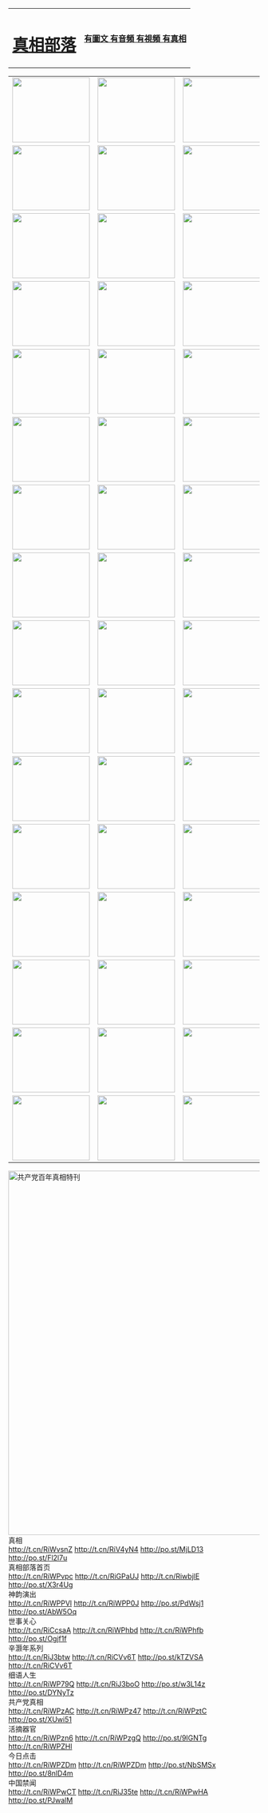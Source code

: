 <table>
<tr>

<td>
	<H1><a href="http://88.from-wv.com/zx/">真相部落</a></H1>
</td>
<td>
	<H4><a href="http://88.from-wv.com/zx/">有圖文 有音頻 有視頻 有真相</a></H4>
</td>
</tr>

</table>
<table>
<tr>
	<td><a href="http://785.iaecgroup.com/xtr/107/"><img  src ="http://785.iaecgroup.com/pic/2017/02/107.jpg" width="155px" height="130px"></a></td>
	<td><a href="http://785.iaecgroup.com/xtr/829/"><img src ="http://785.iaecgroup.com/pic/2017/02/829.jpg" width="155px" height="130px"></a></td>
	<td><a href="http://785.iaecgroup.com/xtr/69/"><img  src ="http://785.iaecgroup.com/pic/2017/02/69.jpg" width="155px" height="130px"></a></td>
	<td><a href="http://785.iaecgroup.com/xtr/99/"><img  src ="http://785.iaecgroup.com/pic/2017/02/99.jpg" width="155px" height="130px"></a></td>
</tr>
<tr>
	<td><a href="http://785.iaecgroup.com/xtr/40/"><img  src ="http://785.iaecgroup.com/pic/2017/02/40.jpg" width="155px" height="130px"></a></td>
	<td><a href="http://785.iaecgroup.com/xtr/20/"><img  src ="http://785.iaecgroup.com/pic/2017/02/20.jpg" width="155px" height="130px"></a></td>
	<td><a href="http://785.iaecgroup.com/xtr/81/"><img  src ="http://785.iaecgroup.com/pic/2017/02/81.jpg" width="155px" height="130px"></a></td>
	<td><a href="http://785.iaecgroup.com/xtr/2/"><img  src ="http://785.iaecgroup.com/pic/2017/02/2.jpg" width="155px" height="130px"></a></td>
</tr>
<tr>
	<td><a href="http://785.iaecgroup.com/xtr/86/"><img  src ="http://785.iaecgroup.com/pic/2017/02/86.jpg" width="155px" height="130px"></a></td>
	<td><a href="http://785.iaecgroup.com/xtr/109/"><img  src ="http://785.iaecgroup.com/pic/2017/02/109.jpg" width="155px" height="130px"></a></td>
	<td><a href="http://785.iaecgroup.com/xtr/1378/"><img  src ="http://785.iaecgroup.com/pic/2017/02/1378.jpg" width="155px" height="130px"></a></td>
	<td><a href="http://785.iaecgroup.com/xtr/57/"><img  src ="http://785.iaecgroup.com/pic/2017/02/57.jpg" width="155px" height="130px"></a></td>
</tr>
<tr>
	<td><a href="http://785.iaecgroup.com/xtr/1219/"><img  src ="http://785.iaecgroup.com/pic/2017/02/1219.jpg" width="155px" height="130px"></a></td>
	<td><a href="http://785.iaecgroup.com/xtr/1220/"><img  src ="http://785.iaecgroup.com/pic/2017/02/1220.jpg" width="155px" height="130px"></a></td>
	<td><a href="http://785.iaecgroup.com/xtr/1221/"><img  src ="http://785.iaecgroup.com/pic/2017/02/1221.jpg" width="155px" height="130px"></a></td>
	<td><a href="http://785.iaecgroup.com/xtr/51/"><img  src ="http://785.iaecgroup.com/pic/2017/02/51.jpg" width="155px" height="130px"></a></td>
</tr>
<tr>
	<td><a href="http://785.iaecgroup.com/xtr/1055/"><img  src ="http://785.iaecgroup.com/pic/2017/02/1055.jpg" width="155px" height="130px"></a></td>
	<td><a href="http://785.iaecgroup.com/xtr/611/"><img  src ="http://785.iaecgroup.com/pic/2017/02/611.jpg" width="155px" height="130px"></a></td>
	<td><a href="http://785.iaecgroup.com/xtr/1121/"><img  src ="http://785.iaecgroup.com/pic/2017/02/1121.jpg" width="155px" height="130px"></a></td>
	<td><a href="http://785.iaecgroup.com/xtr/610/"><img  src ="http://785.iaecgroup.com/pic/2017/02/610.jpg" width="155px" height="130px"></a></td>
</tr>
<tr>
	<td><a href="http://785.iaecgroup.com/xtr/1128/"><img  src ="http://785.iaecgroup.com/pic/2017/02/1128.jpg" width="155px" height="130px"></a></td>
	<td><a href="http://785.iaecgroup.com/xtr/1395/"><img  src ="http://785.iaecgroup.com/pic/2017/02/1406.jpg" width="155px" height="130px"></a></td>
	<td><a href="http://785.iaecgroup.com/xtr/1407/"><img  src ="http://785.iaecgroup.com/pic/2017/02/1407.jpg" width="155px" height="130px"></a></td>
	<td><a href="http://785.iaecgroup.com/xtr/934/"><img  src ="http://785.iaecgroup.com/pic/2017/02/934.jpg" width="155px" height="130px"></a></td>
</tr>
<tr>
	<td><a href="http://785.iaecgroup.com/xtr/641/"><img  src ="http://785.iaecgroup.com/pic/2017/02/641.jpg" width="155px" height="130px"></a></td>
	<td><a href="http://785.iaecgroup.com/xtr/949/"><img  src ="http://785.iaecgroup.com/pic/2017/02/949.jpg" width="155px" height="130px"></a></td>
	<td><a href="http://785.iaecgroup.com/xtr/112/"><img  src ="http://785.iaecgroup.com/pic/2017/02/112.jpg" width="155px" height="130px"></a></td>
	<td><a href="http://785.iaecgroup.com/xtr/812/"><img  src ="http://785.iaecgroup.com/pic/2017/02/812.jpg" width="155px" height="130px"></a></td>
</tr>
<tr>
	<td><a href="http://785.iaecgroup.com/xtr/103/"><img  src ="http://785.iaecgroup.com/pic/2017/02/103.jpg" width="155px" height="130px"></a></td>
	<td><a href="http://785.iaecgroup.com/xtr/3/"><img  src ="http://785.iaecgroup.com/pic/2017/02/3.jpg" width="155px" height="130px"></a></td>
	<td><A HREF="http://785.iaecgroup.com/mp4/zx/2015/11/Lkmtt.mp4" target="_blank" title="蓮開滿天庭"><img  src="http://785.iaecgroup.com/pic/2015/11/Lkmtt3480_jssor.jpg"  width="155px" height="130px"></A></td>
	<td><A HREF="http://785.iaecgroup.com/mp4/zx/2015/11/2013513.mp4" target="_blank" title="飛旋的法輪"><img  src="http://785.iaecgroup.com/pic/2015/11/falun480_jssor.jpg"  width="155px" height="130px"></A></td>
</tr>
<tr>
	<td><A HREF="http://785.iaecgroup.com/mp4/zx/2015/11/NYParade.mp4" target="_blank" title="2004年4月10日法輪功紐約大遊行"><img  src="http://785.iaecgroup.com/pic/2015/11/nyparade480_jssor.jpg"  width="155px" height="130px"></A></td>
	<td><A HREF="http://785.iaecgroup.com/mp4/news617/2015/05/WEB_s28093.mp4" target="_blank" title="2015年世界法輪大法日特別報導"><img  src="http://785.iaecgroup.com/pic/2015/11/p6752711a666997037_jssor.jpg"  width="155px" height="130px"></A></td>
	<td><A HREF="http://785.iaecgroup.com/mp4/news829/2015/11/30211_326650.mp4" target="_blank" title="滄州綁架案連審四天 民眾抹淚稱審好人"><img  src="http://785.iaecgroup.com/pic/2015/11/changzhou2480_jssor.jpg"  width="155px" height="130px"></A></td>
	<td><A HREF="http://785.iaecgroup.com/mp4/mhph/2015/10/changzhou.mp4" target="_blank" title="滄州真相--獅城血淚"><img  src="http://785.iaecgroup.com/pic/2015/11/changzhou480_jssor.jpg"  width="155px" height="130px"></A></td>
</tr>
<tr>
	<td><A HREF="http://785.iaecgroup.com/mp4/mhjd/mhjd_55.mp4" target="_blank" title="正義律師與無罪辯護"><img  src="http://785.iaecgroup.com/pic/2015/11/wzbh480_jssor.jpg"  width="155px" height="130px"></A></td>
	<td><A HREF="http://785.iaecgroup.com/mp4/zx/2015/11/layerkcs.mp4" target="_blank" title="中國的良心--高智晟律師"><img  src="http://785.iaecgroup.com/pic/2015/11/layerkcs2480_jssor.jpg"  width="155px" height="130px"></A></td>
	<td><A HREF="http://785.iaecgroup.com/mp4/mhph/2015/10/szxl.mp4" target="_blank" title="神州血淚--北京、大慶、廣東、哈爾濱"><img  src="http://785.iaecgroup.com/pic/2015/11/szxl480_jssor.jpg"  width="155px" height="130px"></A></td>
	<td><A HREF="http://785.iaecgroup.com/mp4/zx/2015/11/TangShanFFXS.mp4" target="_blank" title="真相紀錄片：鳳凰新生"><img  src="http://785.iaecgroup.com/pic/2015/11/fhxs2480_jssor.jpg"  width="155px" height="130px"></A></td>
</tr>
<tr>
	<td><A HREF="http://785.iaecgroup.com/mp4/zx/2015/11/jidong.mp4" target="_blank" title="冀東監獄的罪惡"><img  src="http://785.iaecgroup.com/pic/2015/11/jidong480_jssor.jpg"  width="155px" height="130px"></A></td>
	<td><A HREF="http://785.iaecgroup.com/mp4/mhph/2015/10/tangshan.mp4" target="_blank" title="鳳凰血淚"><img  src="http://785.iaecgroup.com/pic/2015/11/tangshan480_jssor.jpg"  width="155px" height="130px"></A>
					</div></td>
	<td>	<A HREF="http://785.iaecgroup.com/mp4/mhph/2015/10/zfxtzxl.mp4" target="_blank" title="政法系統罪行錄--唐山篇"><img  src="http://785.iaecgroup.com/pic/2015/11/zfxtzxl480_jssor.jpg"  width="155px" height="130px"></A></td>
	<td><A HREF="http://785.iaecgroup.com/mp4/mhph/2015/10/QDBG.mp4" target="_blank" title="青島悲歌"><img  src="http://785.iaecgroup.com/pic/2015/10/qdbg2480_jssor.jpg"  width="155px" height="130px"></A></td>
</tr>
<tr>
	<td><A HREF="http://785.iaecgroup.com/mp4/mhph/2015/10/huludao.mp4" target="_blank" title="葫蘆島永恆的見證"><img  src="http://785.iaecgroup.com/pic/2015/10/huludao480_jssor.jpg"  width="155px" height="130px"></A></td>
	<td><A HREF="http://785.iaecgroup.com/mp4/mhph/2015/10/qbzx.mp4" target="_blank" title="湖畔泉邊聽真相-濟南泉城的傳奇"><img  src="http://785.iaecgroup.com/pic/2015/10/hupan480_jssor.jpg"  width="155px" height="130px"></A></td>
	<td><A HREF="http://785.iaecgroup.com/mp4/mhph/2015/10/baoding_dvd_v2.mp4" target="_blank" title="燕趙悲歌"><img  src="http://785.iaecgroup.com/pic/2015/10/yzbg480_jssor.jpg"  width="155px" height="130px"></A></td>
	<td><A HREF="http://785.iaecgroup.com/mp4/zx/2015/11/meihuashi_complete_ED2.0.mp4" target="_blank" title="梅花詩完整版"><img  src="http://785.iaecgroup.com/pic/2015/11/mhs480_jssor.jpg"  width="155px" height="130px"></A></td>
</tr>
<tr>
	<td><A HREF="http://785.iaecgroup.com/mp4/zx/2015/11/fengbei512k.mp4" target="_blank" title="豐碑"><img  src="http://785.iaecgroup.com/pic/2015/11/fongbei480_jssor.jpg"  width="155px" height="130px"></A></td>
	<td><A HREF="http://785.iaecgroup.com/mp4/zx/2015/11/fytdxComplete.mp4" target="_blank" title="風雨天地行全集"><img  src="http://785.iaecgroup.com/pic/2015/11/fytdxWhite480_jssor.jpg"  width="155px" height="130px"></A></td>
	<td><A HREF="http://785.iaecgroup.com/mp4/zx/2015/11/JianZheng.mp4" target="_blank" title="見證"><img  src="http://785.iaecgroup.com/pic/2015/11/witness480_jssor.jpg"  width="155px" height="130px"></A></td>
	<td><A HREF="http://785.iaecgroup.com/mp4/mhph/2015/10/hcym.mp4" target="_blank" title="紅朝陰謀"><img  src="http://785.iaecgroup.com/pic/2015/10/hcym480_jssor.jpg"  width="155px" height="130px"></A></td>
</tr>
<tr>
	<td><A HREF="http://785.iaecgroup.com/mp4/zx/2015/11/zfzxPalV3.mp4" target="_blank" title="是自焚還是騙局"><img  src="http://785.iaecgroup.com/pic/2015/11/zfzx4805_jssor.jpg"  width="155px" height="130px"></A></td>
	<td><A HREF="http://785.iaecgroup.com/mp4/zx/2015/11/lsdspMsyTd.mp4" target="_blank" title="歷史的審判"><img  src="http://785.iaecgroup.com/pic/2015/11/lsdsp480_jssor.jpg"  width="155px" height="130px"></A></td>
	<td><A HREF="http://785.iaecgroup.com/mp4/news886/2015/11/concat886.mp4" target="_blank" title="一周全球控告江澤民"><img  src="http://785.iaecgroup.com/pic/2015/11/news886480_jssor.jpg"  width="155px" height="130px"></A></td>
	<td><A HREF="http://785.iaecgroup.com/mp4/news1378/2014/08/CQSD_s0_e4_v2_i0-CQSD_4-video.mp4" target="_blank" title="歐洲的抉擇"><img  src="http://785.iaecgroup.com/pic/2015/11/p5143421a564166643-ss_jssor.jpg"  width="155px" height="130px"></A></td>
</tr>
<tr>
	<td><A HREF="http://785.iaecgroup.com/mp4/zx/2015/11/hk20150720parade.mp4" target="_blank" title="港法輪功反迫害大遊行 大陸遊客震撼"><img  src="http://785.iaecgroup.com/pic/2015/11/281098-ss_jssor.jpg"  width="155px" height="130px"></A></td>
	<td><A HREF="http://785.iaecgroup.com/mp4/zx/2015/11/20150720hkParade512k.mp4" target="_blank" title="香港法輪功720遊行聲援訴江潮"><img  src="http://785.iaecgroup.com/pic/2015/11/2015720parade480_jssor.jpg"  width="155px" height="130px"></A></td>
	<td><A HREF="http://785.iaecgroup.com/mp4/zx/2015/11/hktdc512.mp4" target="_blank" title="香港退黨潮"><img  src="http://785.iaecgroup.com/pic/2015/11/hktdc480_jssor.jpg"  width="155px" height="130px"></A></td>
	<td><A HREF="http://785.iaecgroup.com/mp4/news413/2015/11/concat413.mp4" target="_blank" title="本月退黨精選"><img  src="http://785.iaecgroup.com/pic/2015/11/tuidang480_jssor.jpg"  width="155px" height="130px"></A></td>
</tr>
<tr>
	<td><A HREF="http://785.iaecgroup.com/mp4/news823/2015/11/TSZG_British_1_QA_A_TSZG-61-1_XinHaoNianZuoZh_P617180.mp4" target="_blank" title="辛灝年：紀念《九評共產黨》發表十週年演講"><img  src="http://785.iaecgroup.com/pic/2015/11/xhn9p10480_jssor.jpg"  width="155px" height="130px"></A></td>
	<td><A HREF="http://785.iaecgroup.com/mp4/news57/2015/11/JPGCD8.mp4" target="_blank" title="【九評之八】評中國共產黨的邪教本質"><img  src="http://785.iaecgroup.com/pic/2015/11/9pkcd8p480_jssor.jpg"  width="155px" height="130px"></A></td>
	<td><A HREF="http://785.iaecgroup.com/mp4/other/kao.Chih.Sheng_story.mp4"  target="_blank" title="超越恐懼:高智晟的故事"				style="font-size:20px;"><img src="http://785.iaecgroup.com/pic/2016/12/GZS201408070902.jpg"  width="155px" height="130px">
						</A></td>
	<td><A HREF="http://785.iaecgroup.com/mp4/zx/2016/11/oh10yearsInv.mp4"  target="_blank" title="紀錄片《活摘 十年調查》完整版" style="font-size:20px;"><img src="http://785.iaecgroup.com/pic/2016/11/10yearsOHinv.jpg"  width="155px" height="130px">
						</A></td>
</tr>
</table>
 <div ><img src="http://785.iaecgroup.com/zx/bngcd/gcdbnzxTK.jpg" width="730"  border="0" alt="共产党百年真相特刊"></div>











<div class="linkbox"><div class="title">真相<div id="url">  <a href="http://t.cn/RiWvsnZ" target=_blank>http://t.cn/RiWvsnZ</a>    <a href="http://t.cn/RiV4yN4" target=_blank>http://t.cn/RiV4yN4</a>    <a href="http://po.st/MjLD13" target=_blank>http://po.st/MjLD13</a>    <a href="http://po.st/Fl2l7u" target=_blank>http://po.st/Fl2l7u</a>  </div></div><div class="title">真相部落首页<div id="url">  <a href="http://t.cn/RiWPvpc" target=_blank>http://t.cn/RiWPvpc</a>    <a href="http://t.cn/RiGPaUJ" target=_blank>http://t.cn/RiGPaUJ</a>    <a href="http://t.cn/RiwbjlE" target=_blank>http://t.cn/RiwbjlE</a>    <a href="http://po.st/X3r4Ug" target=_blank>http://po.st/X3r4Ug</a>  </div></div><div class="title">神韵演出<div id="url">  <a href="http://t.cn/RiWPPVl" target=_blank>http://t.cn/RiWPPVl</a>    <a href="http://t.cn/RiWPP0J" target=_blank>http://t.cn/RiWPP0J</a>    <a href="http://po.st/PdWsj1" target=_blank>http://po.st/PdWsj1</a>    <a href="http://po.st/AbW5Oq" target=_blank>http://po.st/AbW5Oq</a>  </div></div><div class="title">世事关心<div id="url">  <a href="http://t.cn/RiCcsaA" target=_blank>http://t.cn/RiCcsaA</a>    <a href="http://t.cn/RiWPhbd" target=_blank>http://t.cn/RiWPhbd</a>    <a href="http://t.cn/RiWPhfb" target=_blank>http://t.cn/RiWPhfb</a>    <a href="http://po.st/Ogjf1f" target=_blank>http://po.st/Ogjf1f</a>  </div></div><div class="title">辛灏年系列<div id="url">  <a href="http://t.cn/RiJ3btw" target=_blank>http://t.cn/RiJ3btw</a>    <a href="http://t.cn/RiCVv6T" target=_blank>http://t.cn/RiCVv6T</a>    <a href="http://po.st/kTZVSA" target=_blank>http://po.st/kTZVSA</a>    <a href="http://t.cn/RiCVv6T" target=_blank>http://t.cn/RiCVv6T</a>  </div></div><div class="title">细语人生<div id="url">  <a href="http://t.cn/RiWP79Q" target=_blank>http://t.cn/RiWP79Q</a>    <a href="http://t.cn/RiJ3boO" target=_blank>http://t.cn/RiJ3boO</a>    <a href="http://po.st/w3L14z" target=_blank>http://po.st/w3L14z</a>    <a href="http://po.st/DYNyTz" target=_blank>http://po.st/DYNyTz</a>  </div></div><div class="title">共产党真相<div id="url">  <a href="http://t.cn/RiWPzAC" target=_blank>http://t.cn/RiWPzAC</a>    <a href="http://t.cn/RiWPz47" target=_blank>http://t.cn/RiWPz47</a>    <a href="http://t.cn/RiWPztC" target=_blank>http://t.cn/RiWPztC</a>    <a href="http://po.st/XUwi51" target=_blank>http://po.st/XUwi51</a>  </div></div><div class="title">活摘器官<div id="url">  <a href="http://t.cn/RiWPzn6" target=_blank>http://t.cn/RiWPzn6</a>    <a href="http://t.cn/RiWPzgQ" target=_blank>http://t.cn/RiWPzgQ</a>    <a href="http://po.st/9IGNTg" target=_blank>http://po.st/9IGNTg</a>    <a href="http://t.cn/RiWPZHl" target=_blank>http://t.cn/RiWPZHl</a>  </div></div><div class="title">今日点击<div id="url">  <a href="http://t.cn/RiWPZDm" target=_blank>http://t.cn/RiWPZDm</a>    <a href="http://t.cn/RiWPZDm" target=_blank>http://t.cn/RiWPZDm</a>    <a href="http://po.st/NbSMSx" target=_blank>http://po.st/NbSMSx</a>    <a href="http://po.st/8nlD4m" target=_blank>http://po.st/8nlD4m</a>  </div></div><div class="title">中国禁闻<div id="url">  <a href="http://t.cn/RiWPwCT" target=_blank>http://t.cn/RiWPwCT</a>    <a href="http://t.cn/RiJ35te" target=_blank>http://t.cn/RiJ35te</a>    <a href="http://t.cn/RiWPwHA" target=_blank>http://t.cn/RiWPwHA</a>    <a href="http://po.st/PJwalM" target=_blank>http://po.st/PJwalM</a>  </div></div></div>

